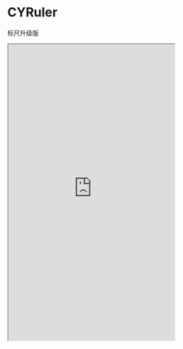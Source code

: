 # CYRuler
标尺升级版

<iframe height=667 width=375 src="https://github.com/clarkIsMe/image/blob/master/CYRuler.gif" />

##### create an ruler that horizontal and up
<pre><code>
CYRuler *ruler = [CYRuler horizontalUpRulerWithFrame:CGRectMake(10, 300, 300, 80)];
[self.view addSubview:ruler];
ruler.rulerDelegate = self;
[ruler rulerWithPointerOffset:100.0f startScale:10 endScale:1000 valueOfUnitScale:10 defaultScale:20];
</code></pre>

##### create an ruler that horizontal and down
<pre><code>
CYRuler *ruler = [CYRuler horizontalDownRulerWithFrame:CGRectMake(10, 100, 300, 80)];
[self.view addSubview:ruler];
ruler.rulerDelegate = self;
[ruler rulerWithPointerOffset:100.0f startScale:10 endScale:1000 valueOfUnitScale:10 defaultScale:20];
</code></pre>

##### custom attribute
<pre><code>
ruler.scaleNumberFont = [UIFont systemFontOfSize:8];
ruler.scaleNumberColor = [UIColor whiteColor];
ruler.scaleLineColor = [UIColor whiteColor];
ruler.scaleLineWidth = 0.5;
</code></pre>

##### reset the ruler
<pre><code>
[ruler rulerResetPointerOffset:150 startScale:30 endScale:1000 valueOfUnitScale:10 defaultScale:50];
</code></pre>

##### custom pointer
<pre><code>
UIView *pointer = [[UIView alloc] initWithFrame:CGRectMake(0, 0, 5, 20)];
pointer.backgroundColor = [UIColor whiteColor];
ruler.pointer = pointer;   //can not be nil
</code></pre>

##### custom text display box
<pre><code>
UILabel *scaleLable = [[UILabel alloc] initWithFrame:CGRectMake(0, 0, 100, 30)];
scaleLable.backgroundColor = [UIColor blueColor];
scaleLable.textAlignment = NSTextAlignmentCenter;
ruler.scaleLable = scaleLable;  //can be nil
</code></pre>

### how to use
<pre><code>
pod 'CYRuler'

#import <CYRuler.h> 
</code></pre>
